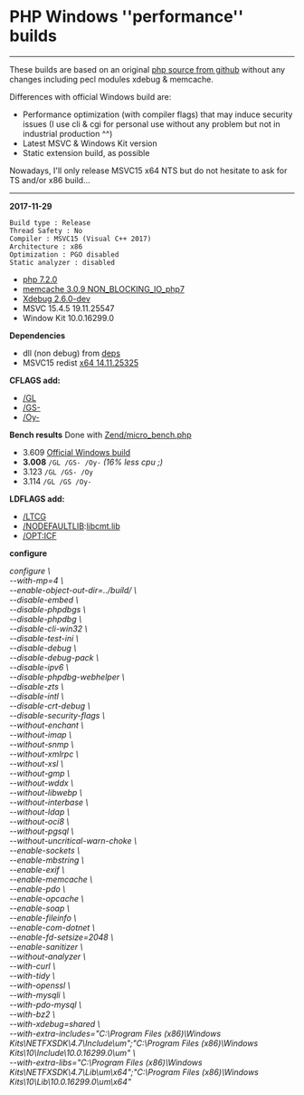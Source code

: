 # PHP Windows ''performance'' builds #

----
These builds are based on an original [php source from github](https://github.com/php/php-src) without any changes including pecl modules xdebug & memcache.

Differences with official Windows build are:

- Performance optimization (with compiler flags) that may induce security issues (I use cli & cgi for personal use without any problem but not in industrial production ^^)  
- Latest MSVC & Windows Kit version  
- Static extension build, as possible  

Nowadays, I'll only release MSVC15 x64 NTS but do not hesitate to ask for TS and/or x86 build...

----
**2017-11-29**


    Build type : Release
    Thread Safety : No
    Compiler : MSVC15 (Visual C++ 2017)
    Architecture : x86
    Optimization : PGO disabled
    Static analyzer : disabled

- [php 7.2.0](https://github.com/php/php-src/tree/php-7.2.0)
- [memcache 3.0.9 NON_BLOCKING_IO_php7](https://github.com/websupport-sk/pecl-memcache/tree/NON_BLOCKING_IO_php7)
- [Xdebug 2.6.0-dev](https://github.com/xdebug/xdebug) 
- MSVC 15.4.5 19.11.25547
- Window Kit 10.0.16299.0  

**Dependencies**

- dll (non debug) from [deps](http://windows.php.net/downloads/php-sdk/deps/vc15/x64/)
- MSVC15 redist [x64 14.11.25325](https://download.visualstudio.microsoft.com/download/pr/11100230/15ccb3f02745c7b206ad10373cbca89b/VC_redist.x64.exe)

**CFLAGS add:** 

- [/GL](https://msdn.microsoft.com/en-us/library/0zza0de8.aspx) 
- [/GS-](https://msdn.microsoft.com/en-us/library/8dbf701c.aspx)
- [/Oy-](https://msdn.microsoft.com/en-us/library/2kxx5t2c.aspx)

**Bench results** 
  Done with [Zend/micro_bench.php](https://github.com/php/php-src/blob/master/Zend/micro_bench.php)

- 3.609 [Official Windows build](http://windows.php.net/downloads/releases/php-7.2.0-nts-Win32-VC15-x64.zip)  
- **3.008** ```/GL /GS- /Oy-``` *(16% less cpu ;)*   
- 3.123 ```/GL /GS- /Oy ```  
- 3.114 ```/GL /GS /Oy- ```  

**LDFLAGS add:** 

- [/LTCG ](https://msdn.microsoft.com/en-us/library/xbf3tbeh.aspx)
- [/NODEFAULTLIB](https://msdn.microsoft.com/en-us/library/3tz4da4a.aspx):[libcmt.lib ](https://msdn.microsoft.com/en-us/library/abx4dbyh.aspx)
- [/OPT:ICF](https://msdn.microsoft.com/en-us/library/bxwfs976.aspx)

**configure**

*configure  \  
--with-mp=4  \  
--enable-object-out-dir=../build/  \  
--disable-embed  \  
--disable-phpdbgs  \  
--disable-phpdbg  \  
--disable-cli-win32  \  
--disable-test-ini  \  
--disable-debug  \  
--disable-debug-pack  \  
--disable-ipv6  \  
--disable-phpdbg-webhelper  \  
--disable-zts  \  
--disable-intl  \  
--disable-crt-debug  \  
--disable-security-flags  \  
--without-enchant  \  
--without-imap  \  
--without-snmp  \  
--without-xmlrpc  \  
--without-xsl  \  
--without-gmp  \  
--without-wddx  \  
--without-libwebp  \  
--without-interbase  \  
--without-ldap  \  
--without-oci8  \  
--without-pgsql  \  
--without-uncritical-warn-choke  \  
--enable-sockets  \  
--enable-mbstring  \  
--enable-exif  \  
--enable-memcache  \  
--enable-pdo  \  
--enable-opcache  \  
--enable-soap  \  
--enable-fileinfo  \  
--enable-com-dotnet  \  
--enable-fd-setsize=2048  \  
--enable-sanitizer  \  
--without-analyzer  \  
--with-curl  \  
--with-tidy  \  
--with-openssl  \  
--with-mysqli  \  
--with-pdo-mysql  \  
--with-bz2  \  
--with-xdebug=shared  \  
--with-extra-includes="C:\Program Files (x86)\Windows Kits\NETFXSDK\4.7\Include\um";"C:\Program Files (x86)\Windows Kits\10\Include\10.0.16299.0\um"  \  
--with-extra-libs="C:\Program Files (x86)\Windows Kits\NETFXSDK\4.7\Lib\um\x64";"C:\Program Files (x86)\Windows Kits\10\Lib\10.0.16299.0\um\x64"*